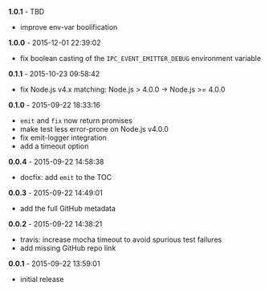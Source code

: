 **1.0.1** - TBD

* improve env-var boolification

**1.0.0** - 2015-12-01 22:39:02

* fix boolean casting of the `IPC_EVENT_EMITTER_DEBUG` environment variable

**0.1.1** - 2015-10-23 09:58:42

* fix Node.js v4.x matching: Node.js > 4.0.0 -> Node.js >= 4.0.0

**0.1.0** - 2015-09-22 18:33:16

* `emit` and `fix` now return promises
* make test less error-prone on Node.js v4.0.0
* fix emit-logger integration
* add a timeout option

**0.0.4** - 2015-09-22 14:58:38

* docfix: add `emit` to the TOC

**0.0.3** - 2015-09-22 14:49:01

* add the full GitHub metadata

**0.0.2** - 2015-09-22 14:38:21

* travis: increase mocha timeout to avoid spurious test failures
* add missing GitHub repo link

**0.0.1** - 2015-09-22 13:59:01

* initial release
